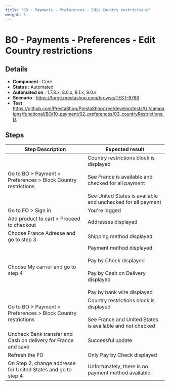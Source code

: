 ```yaml
---
title: "BO - Payments - Preferences - Edit Country restrictions"
weight: 3
---
```


# BO - Payments - Preferences - Edit Country restrictions
## Details
* **Component** : Core
* **Status** : Automated
* **Automated on** : 1.7.8.x, 8.0.x, 8.1.x, 9.0.x
* **Scenario** : https://forge.prestashop.com/browse/TEST-9786
* **Test** : https://github.com/PrestaShop/PrestaShop/tree/develop/tests/UI/campaigns/functional/BO/10_payment/02_preferences/03_countryRestrictions.ts

## Steps
| Step Description | Expected result |
| ----- | ----- |
| Go to BO > Payment > Preferences > Block Country restrictions | Country restrictions block is displayed<br><br>See France is available and checked for all payment<br><br>See United States is available and unchecked for all payment |
| Go to FO > Sign in | You're logged |
| Add product to cart > Proceed to checkout | Addresses displayed |
| Choose France Adresse and go to step 3 | Shipping method displayed |
| Choose My carrier and go to step 4 | Payment method displayed<br><br>Pay by Check displayed<br><br>Pay by Cash on Delivery displayed<br><br>Pay by bank wire displayed |
| Go to BO > Payment > Preferences > Block Country restrictions | Country restrictions block is displayed<br><br>See France and United States is available and not checked |
| Uncheck Bank transfer and Cash on delivery for France and save | Successful update |
| Refresh the FO | Only Pay by Check displayed |
| On Step 2, change addresse for United States and go to step 4 | Unfortunately, there is no payment method available. |
